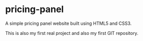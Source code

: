 # pricing-panel
A simple pricing panel website built using HTML5 and CSS3.

This is also my first real project and also my first GIT repository.
